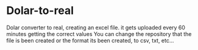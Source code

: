 # Dolar-to-real
Dolar converter to real, creating an excel file.
it gets uploaded every 60 minutes getting the correct values
You can change the repository that the file is been created or the format its been created, to csv, txt, etc...
